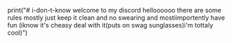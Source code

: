 print("# i-don-t-know welcome to my discord helloooooo there are some rules mostly just keep it clean and no swearing and mostiimportently have fun (iknow it's cheasy deal with it(puts on swag sunglasses)i'm tottaly cool)")
